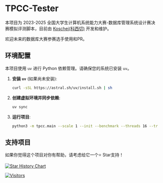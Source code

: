 # TPCC-Tester

本项目为 2023-2025 全国大学生计算机系统能力大赛-数据库管理系统设计赛决赛模拟评测脚本，目前由 [Koschei(科西切)](https://github.com/Kosthi/) 开发和维护。

欢迎未来的数据库大赛参赛选手使用和PR。

## 环境配置

本项目使用 `uv` 进行 Python 依赖管理。请确保您的系统已安装 `uv`。

1. **安装 `uv`** (如果尚未安装):
   ```bash
   curl -sSL https://astral.sh/uv/install.sh | sh
   ```

2. **创建虚拟环境并同步依赖**:
   ```bash
   uv sync
   ```

3. **运行项目**:
   ```bash
   python3 -m tpcc.main --scale 1 --init --benchmark --threads 16 --transactions 300
   ```

## 支持项目

如果你觉得这个项目对你有帮助，请考虑给它一个⭐️ Star支持！

[![Star History Chart](https://api.star-history.com/svg?repos=kosthi/TPCC-Tester&type=Date)](https://star-history.com/#kosthi/TPCC-Tester&Date)

[![Visitors](https://api.visitorbadge.io/api/visitors?path=https://github.com/Kosthi/TPCC-Tester&label=visitors&countColor=%23263759)](https://visitorbadge.io/status?path=https://github.com/Kosthi/TPCC-Tester)
